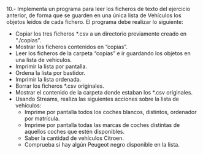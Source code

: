 10.- Implementa un programa para leer los ficheros de texto del ejercicio anterior, de forma que se guarden en una única lista de Vehículos los objetos leídos de cada fichero. El programa debe realizar lo siguiente:
* Copiar los tres ficheros *.csv a un directorio previamente creado en “./copias”.
* Mostrar los ficheros contenidos en “copias”.
* Leer los ficheros de la carpeta “copias” e ir guardando los objetos en una lista de vehículos.
* Imprimir la lista por pantalla.
* Ordena la lista por bastidor.
* Imprimir la lista ordenada.
* Borrar los ficheros *.csv originales.
* Mostrar el contenido de la carpeta donde estaban los *.csv originales.
* Usando Streams, realiza las siguientes acciones sobre la lista de vehículos:
  * Imprime por pantalla todos los coches blancos, distintos, ordenador por matrícula.
  * Imprime por pantalla todas las marcas de coches distintas de aquellos coches que estén disponibles.
  * Saber la cantidad de vehículos Citroen.
  * Comprueba si hay algún Peugeot negro disponible en la lista.
